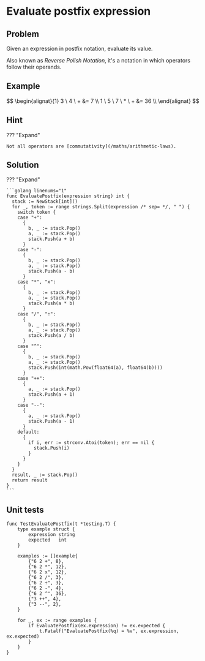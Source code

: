 # Evaluate postfix expression

<style>
.md-logo img {
  content: url('/data-structures/stack/stack.svg');
}

:root [data-md-color-scheme=slate] .md-logo img  {
  content: url('/data-structures/stack/stack.svg');
}
</style>

## Problem

Given an expression in postfix notation, evaluate its value.

Also known as _Reverse Polish Notation_, it's a notation in which operators follow their operands.

## Example

$$
\begin{alignat}{1}
3 \ 4  \ + &= 7 \\
1 \ 5  \ 7 \ * \ + &= 36 \\
\end{alignat}
$$

## Hint

??? "Expand"

    Not all operators are [commutativity](/maths/arithmetic-laws).

## Solution

??? "Expand"

    ```golang linenums="1"
    func EvaluatePostfix(expression string) int {
      stack := NewStack[int]()
      for _, token := range strings.Split(expression /* sep= */, " ") {
        switch token {
        case "+":
          {
            b, _ := stack.Pop()
            a, _ := stack.Pop()
            stack.Push(a + b)
          }
        case "-":
          {
            b, _ := stack.Pop()
            a, _ := stack.Pop()
            stack.Push(a - b)
          }
        case "*", "x":
          {
            b, _ := stack.Pop()
            a, _ := stack.Pop()
            stack.Push(a * b)
          }
        case "/", "÷":
          {
            b, _ := stack.Pop()
            a, _ := stack.Pop()
            stack.Push(a / b)
          }
        case "^":
          {
            b, _ := stack.Pop()
            a, _ := stack.Pop()
            stack.Push(int(math.Pow(float64(a), float64(b))))
          }
        case "++":
          {
            a, _ := stack.Pop()
            stack.Push(a + 1)
          }
        case "--":
          {
            a, _ := stack.Pop()
            stack.Push(a - 1)
          }
        default:
          {
            if i, err := strconv.Atoi(token); err == nil {
              stack.Push(i)
            }
          }
        }
      }
      result, _ := stack.Pop()
      return result
    }
    ```

## Unit tests

```golang linenums="1"
func TestEvaluatePostfix(t *testing.T) {
	type example struct {
		expression string
		expected   int
	}

	examples := []example{
		{"6 2 +", 8},
		{"6 2 *", 12},
		{"6 2 x", 12},
		{"6 2 /", 3},
		{"6 2 ÷", 3},
		{"6 2 -", 4},
		{"6 2 ^", 36},
		{"3 ++", 4},
		{"3 --", 2},
	}

	for _, ex := range examples {
		if EvaluatePostfix(ex.expression) != ex.expected {
			t.Fatalf("EvaluatePostfix(%q) = %v", ex.expression, ex.expected)
		}
	}
}
```
